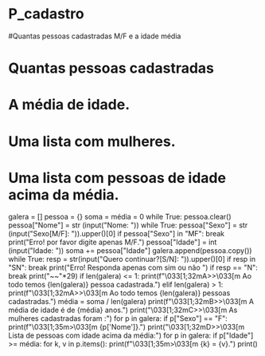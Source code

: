 # P_cadastro

#Quantas pessoas cadastradas M/F e a idade média

# Quantas pessoas cadastradas

# A média de idade.

# Uma lista com mulheres.

# Uma lista com pessoas de idade acima da média.

galera = []
pessoa = {}
soma = média = 0
while True:
 pessoa.clear()
 pessoa["Nome"] = str (input("Nome: "))
 while True:
  pessoa["Sexo"] = str (input("Sexo[M/F]: ")).upper()[0]
  if pessoa["Sexo"] in "MF":
   break
  print("Erro! por favor digite apenas M/F.")
 pessoa["Idade"] = int (input("Idade: "))
 soma += pessoa["Idade"]
 galera.append(pessoa.copy())
 while True:
  resp = str(input("Quero continuar?[S/N]: ")).upper()[0]
  if resp in "SN":
   break
  print("Erro! Responda apenas com sim ou não ")
 if resp == "N":
  break
print("~~"*29)
if len(galera) <= 1:
 print(f"\033[1;32mA>>\033[m Ao todo temos {len(galera)} pessoa cadastrada.")
elif len(galera) > 1:
 print(f"\033[1;32mA>>\033[m Ao todo temos {len(galera)} pessoas cadastradas.")
média = soma / len(galera)
print(f"\033[1;32mB>>\033[m A média de idade é de {média} anos.")
print("\033[1;32mC>>\033[m As mulheres cadastradas foram :")
for p in galera:
 if p["Sexo"] == "F":
  print(f"\033[1;35m>\033[m {p['Nome']}.")
print("\033[1;32mD>>\033[m Lista de pessoas com idade acima da média:")
for p in galera:
 if p["Idade"] >= média:
  for k, v in p.items():
   print(f"\033[1;35m>\033[m {k} = {v}.")
print()
